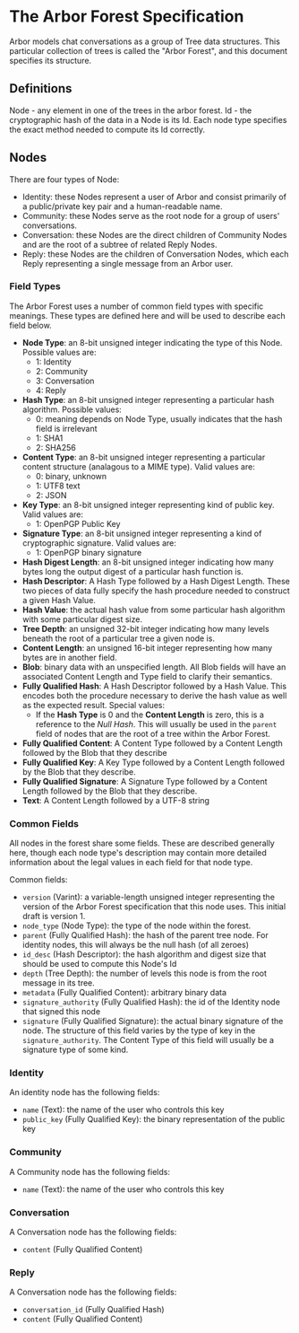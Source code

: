 # The Arbor Forest Specification

Arbor models chat conversations as a group of Tree data structures.
This particular collection of trees is called the "Arbor Forest", and
this document specifies its structure.

## Definitions

Node - any element in one of the trees in the arbor forest.
Id - the cryptographic hash of the data in a Node is its Id. Each node type specifies the exact method needed to compute its Id correctly.

## Nodes

There are four types of Node:

- Identity: these Nodes represent a user of Arbor and consist primarily of a public/private key pair and a human-readable name.
- Community: these Nodes serve as the root node for a group of users' conversations.
- Conversation: these Nodes are the direct children of Community Nodes and are the root of a subtree of related Reply Nodes.
- Reply: these Nodes are the children of Conversation Nodes, which each Reply representing a single message from an Arbor user.

### Field Types

The Arbor Forest uses a number of common field types with specific meanings. These types are defined here and will be used to describe each field below.

- **Node Type**: an 8-bit unsigned integer indicating the type of this Node. Possible values are:
  - 1: Identity
  - 2: Community
  - 3: Conversation
  - 4: Reply
- **Hash Type**: an 8-bit unsigned integer representing a particular hash algorithm. Possible values:
  - 0: meaning depends on Node Type, usually indicates that the hash field is irrelevant
  - 1: SHA1
  - 2: SHA256
- **Content Type**: an 8-bit unsigned integer representing a particular content structure (analagous to a MIME type). Valid values are:
  - 0: binary, unknown
  - 1: UTF8 text
  - 2: JSON
- **Key Type**: an 8-bit unsigned integer representing kind of public key. Valid values are:
  - 1: OpenPGP Public Key
- **Signature Type**: an 8-bit unsigned integer representing a kind of cryptographic signature. Valid values are:
  - 1: OpenPGP binary signature
- **Hash Digest Length**: an 8-bit unsigned integer indicating how many bytes long the output digest of a particular hash function is.
- **Hash Descriptor**: A Hash Type followed by a Hash Digest Length. These two pieces of data fully specify the hash procedure needed to construct a given Hash Value.
- **Hash Value**: the actual hash value from some particular hash algorithm with some particular digest size.
- **Tree Depth**: an unsigned 32-bit integer indicating how many levels beneath the root of a particular tree a given node is.
- **Content Length**: an unsigned 16-bit integer representing how many bytes are in another field.
- **Blob**: binary data with an unspecified length. All Blob fields will have an associated Content Length and Type field to clarify their semantics.
- **Fully Qualified Hash**: A Hash Descriptor followed by a Hash Value. This encodes both the procedure necessary to derive the hash value as well as the expected result. Special values:
  - If the **Hash Type** is 0 and the **Content Length** is zero, this is a reference to the _Null Hash_. This will usually be used in the `parent` field of nodes that are the root of a tree within the Arbor Forest.
- **Fully Qualified Content**: A Content Type followed by a Content Length followed by the Blob that they describe
- **Fully Qualified Key**: A Key Type followed by a Content Length followed by the Blob that they describe.
- **Fully Qualified Signature**: A Signature Type followed by a Content Length followed by the Blob that they describe.
- **Text**: A Content Length followed by a UTF-8 string

### Common Fields

All nodes in the forest share some fields. These are described generally here, though each node type's description may contain more detailed information about the legal values in each field for that node type.

Common fields:

- `version` (Varint): a variable-length unsigned integer representing the version of the Arbor Forest specification that this node uses. This initial draft is version 1.
- `node_type` (Node Type): the type of the node within the forest.
- `parent` (Fully Qualified Hash): the hash of the parent tree node. For identity nodes, this will always be the null hash (of all zeroes)
- `id_desc` (Hash Descriptor): the hash algorithm and digest size that should be used to compute this Node's Id
- `depth` (Tree Depth): the number of levels this node is from the root message in its tree.
- `metadata` (Fully Qualified Content): arbitrary binary data
- `signature_authority` (Fully Qualified Hash): the id of the Identity node that signed this node
- `signature` (Fully Qualified Signature): the actual binary signature of the node. The structure of this field varies by the type of key in the `signature_authority`. The Content Type of this field will usually be a signature type of some kind.

### Identity

An identity node has the following fields:

- `name` (Text): the name of the user who controls this key
- `public_key` (Fully Qualified Key): the binary representation of the public key
 
### Community

A Community node has the following fields:

- `name` (Text): the name of the user who controls this key

### Conversation

A Conversation node has the following fields:

- `content` (Fully Qualified Content)

### Reply

A Conversation node has the following fields:

- `conversation_id` (Fully Qualified Hash)
- `content` (Fully Qualified Content)

